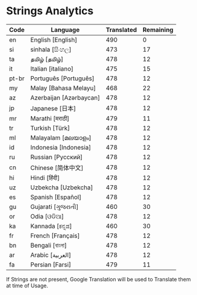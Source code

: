 # Strings Analytics


| Code | Language | Translated | Remaining |
|----|-------|-------|---|
| en | English [English] | 490 | 0 |
| si | sinhala [සිංහල] | 473 | 17 |
| ta | தமிழ் [தமிழ்] | 478 | 12 |
| it | Italian [italiano] | 475 | 15 |
| pt-br | Português [Português] | 478 | 12 |
| my | Malay [Bahasa Melayu] | 468 | 22 |
| az | Azerbaijan [Azərbaycan] | 478 | 12 |
| jp | Japanese [日本] | 478 | 12 |
| mr | Marathi [मराठी] | 479 | 11 |
| tr | Turkish [Türk] | 478 | 12 |
| ml | Malayalam [മലയാളം] | 478 | 12 |
| id | Indonesia [Indonesia] | 478 | 12 |
| ru | Russian [Русский] | 478 | 12 |
| cn | Chinese [简体中文] | 478 | 12 |
| hi | Hindi [हिंदी] | 478 | 12 |
| uz | Uzbekcha [Uzbekcha] | 478 | 12 |
| es | Spanish [Español] | 478 | 12 |
| gu | Gujarati [ગુજરાતી] | 460 | 30 |
| or | Odia [ଓଡିଆ] | 478 | 12 |
| ka | Kannada [ಕನ್ನಡ] | 460 | 30 |
| fr | French [Français] | 478 | 12 |
| bn | Bengali [বাংলা] | 478 | 12 |
| ar | Arabic [العربية] | 478 | 12 |
| fa | Persian [Farsi] | 479 | 11 |


If Strings are not present, Google Translation will be used to Translate them at time of Usage.